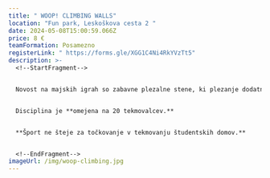 ```yaml
---
title: " WOOP! CLIMBING WALLS"
location: "Fun park, Leskoškova cesta 2 "
date: 2024-05-08T15:00:59.066Z
price: 8 €
teamFormation: Posamezno
registerLink: " https://forms.gle/XGG1C4Ni4RkYVzTt5"
description: >-
  <!--StartFragment-->


  N﻿ovost na majskih igrah so zabavne plezalne stene, ki plezanje dodatno popestrijo z različnimi izivi in igrami. Vsi tekmovalci bodo lahko ves čas  koristili tako trampoline kot tudi vse plezalne stene. Tekmovanje bo organizirano v hitrostnem plezanju na čas .na eni izmed plezalnih sten.


  Disciplina je **omejena na 20 tekmovalcev.**


  **Šport ne šteje za točkovanje v tekmovanju študentskih domov.**


  <!--EndFragment-->
imageUrl: /img/woop-climbing.jpg
---
```

